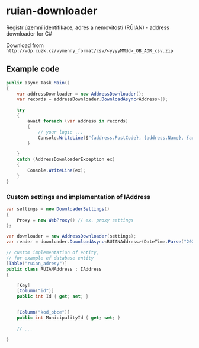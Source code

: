 # ruian-downloader
Registr územní identifikace, adres a nemovitostí (RÚIAN) - address downloader for C#

Download from ```http://vdp.cuzk.cz/vymenny_format/csv/<yyyyMMdd>_OB_ADR_csv.zip```

## Example code
```cs
public async Task Main()
{
    var addressDownloader = new AddressDownloader();
    var records = addressDownloader.DownloadAsync<Address>();

    try
    {
        await foreach (var address in records)
        {
            // your logic ...
            Console.WriteLine($"{address.PostCode}, {address.Name}, {address.StreetName} {address.BuildingNumber}");
        }

    }
    catch (AddressDownloaderException ex)
    {
        Console.WriteLine(ex);
    }
}
```

### Custom settings and implementation of IAddress
```cs
var settings = new DownloaderSettings()
{
    Proxy = new WebProxy() // ex. proxy settings
};

var downloader = new AddressDownloader(settings);
var reader = downloader.DownloadAsync<RUIANAddress>(DateTime.Parse("2025-01-31")); // custom file date

// custom implementation of entity,
// for example ef database entity
[Table("ruian_adresy")]
public class RUIANAddress : IAddress
{

    [Key]
    [Column("id")]
    public int Id { get; set; }


    [Column("kod_obce")]
    public int MunicipalityId { get; set; }
    
    // ...

}
```
